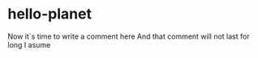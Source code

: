 # hello-planet
Now it´s time to write a comment here
And that comment will not last for long I asume
